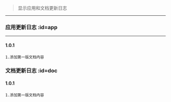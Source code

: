 >显示应用和文档更新日志

---

### 应用更新日志 :id=app

---

#### 1.0.1


```
1.添加第一版文档内容
```


### 文档更新日志 :id=doc

#### 1.0.1

```
1.添加第一版文档内容
```